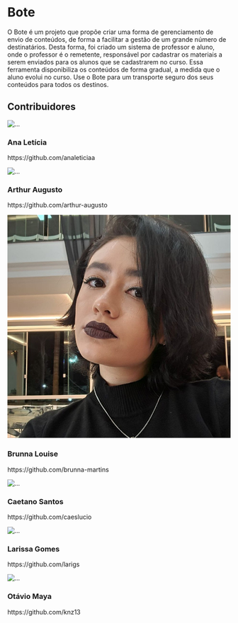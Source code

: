 <div class="body">
    <h1 class="title">Bote</h1>
    <p>O Bote é um projeto que propõe criar uma forma de gerenciamento de envio de conteúdos, de forma a facilitar a gestão de um grande número de destinatários. Desta forma, foi criado um sistema de professor e aluno, onde o professor é o remetente, responsável por cadastrar os materiais a serem enviados para os alunos que se cadastrarem no curso. Essa ferramenta disponibiliza os conteúdos de forma gradual, a medida que o aluno evolui no curso. Use o Bote para um transporte seguro dos seus conteúdos para todos os destinos.</p>

<h2 class="title">Contribuidores</h1>

<div class="wrapper">
    <div class="image1">
        <img src="img/equipe/ana.jpg" alt="..." class="img-time">
    </div>
    <div class="text1">
        <h3 class="title1">Ana Letícia</h1>
        <p>https://github.com/analeticiaa</p>
    </div>
    <div class="image2">
        <img src="img/equipe/arthur.jpg" alt="..." class="img-time">
    </div>
    <div class="text2">
        <h3 class="title1">Arthur Augusto</h1>
        <p>https://github.com/arthur-augusto</p>
    </div>
    <div class="image1">
        <img src="img/equipe/brunna.jpg" alt="..." class="img-time">
    </div>
    <div class="text1">
        <h3 class="title1">Brunna Louise</h1>
        <p>https://github.com/brunna-martins</p>
    </div>
    <div class="image2">
        <img src="img/equipe/caetano.jpg" alt="..." class="img-time">
    </div>
    <div class="text2">
        <h3 class="title1">Caetano Santos</h1>
        <p>https://github.com/caeslucio</p>
    </div>
    <div class="image1">
        <img src="img/equipe/larissa.jpg" alt="..." class="img-time">
    </div>
    <div class="text1">
        <h3 class="title1">Larissa Gomes</h1>
        <p>https://github.com/larigs</p>
    </div>
    <div class="image2">
        <img src="img/equipe/otavio.jpg" alt="..." class="img-time">
    </div>
    <div class="text2">
        <h3 class="title1">Otávio Maya</h1>
        <p>https://github.com/knz13</p>
    </div>
</div>
</div>